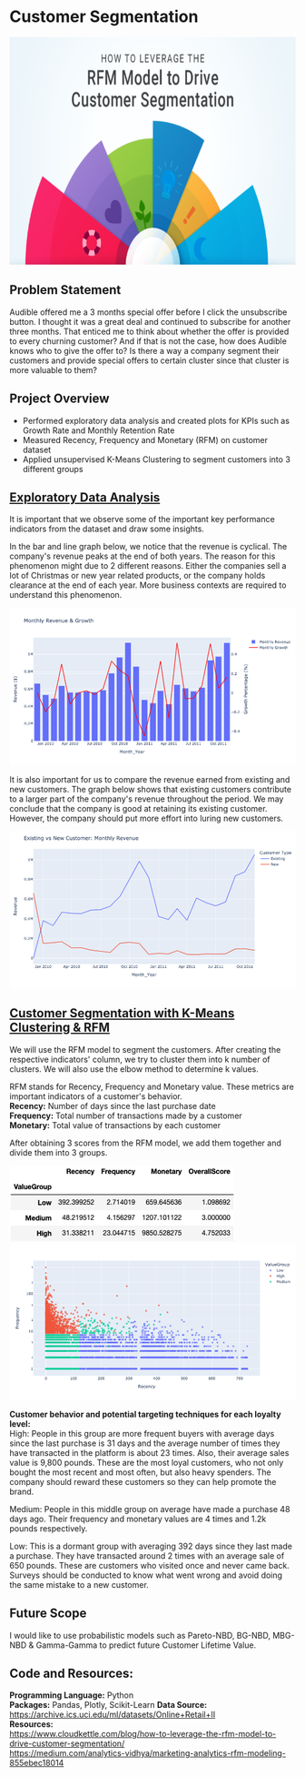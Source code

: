 # Customer Segmentation

<img src="https://github.com/Peter-Chong/Customer-Segmentation/blob/main/Images/RFM-model-segments-768x432.png" height="400"/>

## Problem Statement

Audible offered me a 3 months special offer before I click the unsubscribe button. I thought it was a great deal and continued to subscribe for another three months. That enticed me to think about whether the offer is provided to every churning customer? And if that is not the case, how does Audible knows who to give the offer to? Is there a way a company segment their customers and provide special offers to certain cluster since that cluster is more valuable to them? 

## Project Overview

* Performed exploratory data analysis and created plots for KPIs such as Growth Rate and Monthly Retention Rate  
* Measured Recency, Frequency and Monetary (RFM) on customer dataset
* Applied unsupervised K-Means Clustering to segment customers into 3 different groups  

## [Exploratory Data Analysis](https://nbviewer.jupyter.org/github/Peter-Chong/Customer-Segmentation/blob/main/Notebooks/Data%20Transformation%20%26%20EDA.ipynb)

It is important that we observe some of the important key performance indicators from the dataset and draw some insights.  
  
In the bar and line graph below, we notice that the revenue is cyclical. The company's revenue peaks at the end of both years. The reason for this phenomenon might due to 2 different reasons. Either the companies sell a lot of Christmas or new year related products, or the company holds clearance at the end of each year. More business contexts are required to understand this phenomenon.

<img src="https://github.com/Peter-Chong/Customer-Segmentation/blob/main/Images/Revenue_Plot.png" />

It is also important for us to compare the revenue earned from existing and new customers. The graph below shows that existing customers contribute to a larger part of the company's revenue throughout the period. We may conclude that the company is good at retaining its existing customer. However, the company should put more effort into luring new customers.  

<img src="https://github.com/Peter-Chong/Customer-Segmentation/blob/main/Images/New_vs_Old.png" />

## [Customer Segmentation with K-Means Clustering & RFM](https://nbviewer.jupyter.org/github/Peter-Chong/Customer-Segmentation/blob/main/Notebooks/Customer%20Segmentation%20with%20K-Means%20Clustering.ipynb) 

We will use the RFM model to segment the customers. After creating the respective indicators' column, we try to cluster them into k number of clusters. We will also use the elbow method to determine k values.  
  
RFM stands for Recency, Frequency and Monetary value. These metrics are important indicators of a customer's behavior.  
**Recency:** Number of days since the last purchase date  
**Frequency:** Total number of transactions made by a customer  
**Monetary:** Total value of transactions by each customer  
  
After obtaining 3 scores from the RFM model, we add them together and divide them into 3 groups.

<img src="https://github.com/Peter-Chong/Customer-Segmentation/blob/main/Images/Value_Group.png" />

<img src="https://github.com/Peter-Chong/Customer-Segmentation/blob/main/Images/Plot.png" />

**Customer behavior and potential targeting techniques for each loyalty level:**  
High: People in this group are more frequent buyers with average days since the last purchase is 31 days and the average number of times they have transacted in the platform is about 23 times. Also, their average sales value is 9,800 pounds. These are the most loyal customers, who not only bought the most recent and most often, but also heavy spenders. The company should reward these customers so they can help promote the brand.

Medium: People in this middle group on average have made a purchase 48 days ago. Their frequency and monetary values are 4 times and 1.2k pounds respectively.

Low: This is a dormant group with averaging 392 days since they last made a purchase. They have transacted around 2 times with an average sale of 650 pounds. These are customers who visited once and never came back. Surveys should be conducted to know what went wrong and avoid doing the same mistake to a new customer.

## Future Scope  

I would like to use probabilistic models such as Pareto-NBD, BG-NBD, MBG-NBD & Gamma-Gamma to predict future Customer Lifetime Value.

## Code and Resources:  
**Programming Language:** Python  
**Packages:**  Pandas, Plotly, Scikit-Learn
**Data Source:** https://archive.ics.uci.edu/ml/datasets/Online+Retail+II  
**Resources:**  
https://www.cloudkettle.com/blog/how-to-leverage-the-rfm-model-to-drive-customer-segmentation/  
https://medium.com/analytics-vidhya/marketing-analytics-rfm-modeling-855ebec18014  
